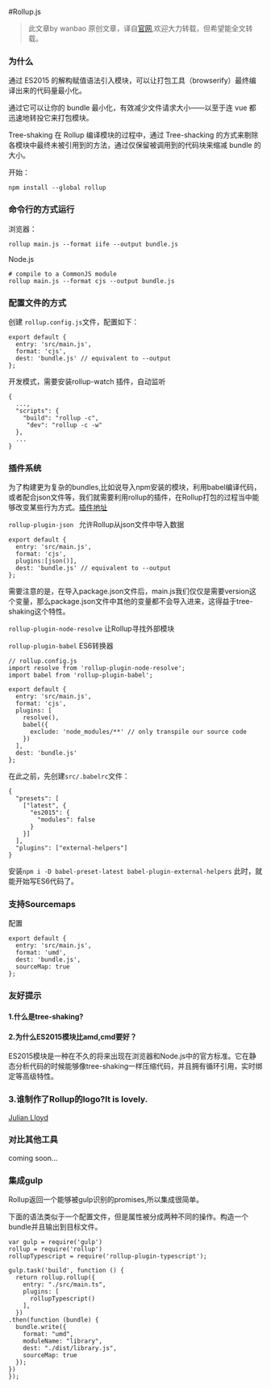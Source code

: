 #Rollup.js
>此文章by wanbao 原创文章，译自[官网](https://rollupjs.org/),欢迎大力转载，但希望能全文转载。

### 为什么


通过 ES2015 的解构赋值语法引入模块，可以让打包工具（browserify）最终编译出来的代码量最小化。

通过它可以让你的 bundle 最小化，有效减少文件请求大小——以至于连 vue 都迅速地转投它来打包模块。

Tree-shaking
在 Rollup 编译模块的过程中，通过 Tree-shacking 的方式来剔除各模块中最终未被引用到的方法，通过仅保留被调用到的代码块来缩减 bundle 的大小。

开始：
 
	npm install --global rollup 

### 命令行的方式运行

浏览器：

	rollup main.js --format iife --output bundle.js
	
Node.js

	# compile to a CommonJS module
	rollup main.js --format cjs --output bundle.js

### 配置文件的方式
创建 ```rollup.config.js```文件，配置如下：

	export default {
	  entry: 'src/main.js',
	  format: 'cjs',
	  dest: 'bundle.js' // equivalent to --output
	};


开发模式，需要安装rollup-watch 插件，自动监听

	{
	  ...,
	  "scripts": {
	    "build": "rollup -c",
		 "dev": "rollup -c -w"
	  },
	  ...
	}
	

### 插件系统

 为了构建更为复杂的bundles,比如说导入npm安装的模块，利用babel编译代码，或者配合json文件等，我们就需要利用rollup的插件，在Rollup打包的过程当中能够改变某些行为方式。[插件地址](https://github.com/rollup/rollup/wiki/Plugins)

```` rollup-plugin-json  ```` 允许Rollup从json文件中导入数据

	export default {
	  entry: 'src/main.js',
	  format: 'cjs',
	  plugins:[json()],
	  dest: 'bundle.js' // equivalent to --output
	};
	
	
需要注意的是，在导入package.json文件后，main.js我们仅仅是需要version这个变量，那么package.json文件中其他的变量都不会导入进来，这得益于tree-shaking这个特性。

	
```` rollup-plugin-node-resolve ```` 让Rollup寻找外部模块

```` rollup-plugin-babel ```` ES6转换器

	// rollup.config.js
	import resolve from 'rollup-plugin-node-resolve';
	import babel from 'rollup-plugin-babel';
	
	export default {
	  entry: 'src/main.js',
	  format: 'cjs',
	  plugins: [
	    resolve(),
	    babel({
	      exclude: 'node_modules/**' // only transpile our source code
	    })
	  ],
	  dest: 'bundle.js'
	};
	
在此之前，先创建````src/.babelrc````文件：

	{
	  "presets": [
	    ["latest", {
	      "es2015": {
	        "modules": false
	      }
	    }]
	  ],
	  "plugins": ["external-helpers"]
	}	
	
	
安装```` npm i -D babel-preset-latest babel-plugin-external-helpers ````  此时，就能开始写ES6代码了。

### 支持Sourcemaps

配置

	export default {
	  entry: 'src/main.js',
	  format: 'umd',
	  dest: 'bundle.js',
	  sourceMap: true
	};
	
### 友好提示

#### 1.什么是tree-shaking?
		
#### 2.为什么ES2015模块比amd,cmd要好？

ES2015模块是一种在不久的将来出现在浏览器和Node.js中的官方标准。它在静态分析代码的时候能够像tree-shaking一样压缩代码，并且拥有循环引用，实时绑定等高级特性。

### 3.谁制作了Rollup的logo?It is lovely.

[Julian Lloyd](https://medium.com/@Rich_Harris/tree-shaking-versus-dead-code-elimination-d3765df85c80#.jnypozs9n)
	
### 对比其他工具

coming soon...	


### 集成gulp

Rollup返回一个能够被gulp识别的promises,所以集成很简单。

下面的语法类似于一个配置文件，但是属性被分成两种不同的操作。构造一个bundle并且输出到目标文件。

	var gulp = require('gulp')
    rollup = require('rollup')
    rollupTypescript = require('rollup-plugin-typescript');
	
	gulp.task('build', function () {
	  return rollup.rollup({
	    entry: "./src/main.ts",
	    plugins: [
	      rollupTypescript()
	    ],
	  })
    .then(function (bundle) {
      bundle.write({
        format: "umd",
        moduleName: "library",
        dest: "./dist/library.js",
        sourceMap: true
      });
    })
	});